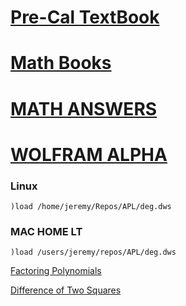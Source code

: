 # [Pre-Cal TextBook](https://drive.google.com/file/d/1ygtnpcQX_HhXZX7SsctTQaASouT5lilk/view?usp=sharing)
# [Math Books](https://drive.google.com/drive/folders/1iLD_Ap3FkKNrEbQx2nT4l_QlwVCaaibV?usp=sharing)
# [MATH ANSWERS](https://quizlet.com/explanations/textbook-solutions/precalculus-mathematics-for-calculus-5th-edition-9781439049488)
# [WOLFRAM ALPHA](https://www.wolframalpha.com/)


### Linux
```APL
)load /home/jeremy/Repos/APL/deg.dws
```
### MAC HOME LT
```APL
)load /users/jeremy/repos/APL/deg.dws
```

[Factoring Polynomials](https://en.wikipedia.org/wiki/Factorization)

[Difference of Two Squares](https://en.wikipedia.org/wiki/Difference_of_two_squares)


